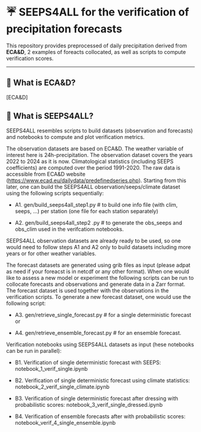 # :umbrella: SEEPS4ALL for the verification of precipitation forecasts
This repository provides preprocessed of daily precipitation derived from **ECA&D**, 2 examples of foreacts collocated, as well as scripts to compute verification scores.

---

## :small_orange_diamond: What is ECA&D?

[ECA&D]

## :small_orange_diamond: What is SEEPS4ALL?
SEEPS4ALL resembles scripts to build datasets (observation and forecasts) and notebooks to compute and plot verification metrics. 

The observation datasets are based on ECA&D. The weather variable of interest here is 24h-precipitation. The observation dataset covers the years 2022 to 2024 as it is now. Climatological statistics (including SEEPS coefficients) are computed over the period 1991-2020. The raw data is accessible from ECA&D website (https://www.ecad.eu/dailydata/predefinedseries.php). Starting from this later, one can build the SEEPS4ALL observation/seeps/climate dataset using the following scripts sequentially:

- A1. gen/build_seeps4all_step1.py # to build one info file (with clim, seeps, ...) per station (one file for each station separately)

- A2. gen/build_seeps4all_step2 .py # to generate the obs_seeps and obs_clim used in the verifcatiom notebooks.

SEEPS4ALL observation datasets are already ready to be used, so one would need to follow steps A1 and A2 only to build datasets including more years or for other weather variables.

The forecast datasets are generated using grib files as input (please adpat as need if your foreacst is in netcdf or any other format). When one would like to assess a new model or experiment the following scripts can be run to collocate forecasts and observations and generate data in a Zarr format.  The forecast dataset is used together with the observations in the verification scripts. To generate a new forecast dataset, one would use the following script:   

- A3. gen/retrieve_single_forecast.py # for a single deterministic forecast or

- A4. gen/retrieve_ensemble_forecast.py # for an ensemble forecast.

Verification notebooks using SEEPS4ALL datasets as input (hese  notebooks can be run in parallel):
- B1. Verification of single deterministic forecast with SEEPS: notebook_1_verif_single.ipynb

- B2. Verification of single deterministic forecast using climate statistics: notebook_2_verif_single_climate.ipynb

- B3. Verification of single deterministic forecast after dressing with probabilistic scores: notebook_3_verif_single_dressed.ipynb

- B4. Verification of ensemble forecasts after with probabilistic scores: notebook_verif_4_single_ensemble.ipynb
 





